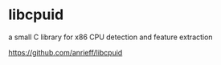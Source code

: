 # libcpuid

a small C library for x86 CPU detection and feature extraction

https://github.com/anrieff/libcpuid

